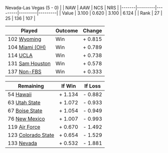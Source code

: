 Nevada-Las Vegas (5 - 0)
|       |   NAW   |   AAW   |   NCS   |   NRS   |
|-------|---------|---------|---------|---------|
| Value |   3.100 |   0.620 |   3.100 |   6.124 |
| Rank  |      27 |      25 |     136 |     107 |

| Played                    | Outcome    |  Change  |
|---------------------------|------------|----------|
| 102 [Wyoming               ](Wyoming.md)| Win        | +  0.815 |
| 104 [Miami (OH)            ](MiamiOH.md)| Win        | +  0.789 |
| 114 [UCLA                  ](UCLA.md)| Win        | +  0.738 |
| 131 [Sam Houston           ](SamHouston.md)| Win        | +  0.578 |
| 137 [Non-FBS               ](NonFBS.md)| Win        | +  0.333 |

| Remaining                 |  If Win  |  If Loss |
|---------------------------|----------|----------|
|  54 [Hawaii                ](Hawaii.md)| +  1.134 | -  0.882 |
|  63 [Utah State            ](UtahState.md)| +  1.072 | -  0.933 |
|  67 [Boise State           ](BoiseState.md)| +  1.054 | -  0.949 |
|  76 [New Mexico            ](NewMexico.md)| +  1.007 | -  0.993 |
| 119 [Air Force             ](AirForce.md)| +  0.670 | -  1.492 |
| 123 [Colorado State        ](ColoradoState.md)| +  0.654 | -  1.529 |
| 133 [Nevada                ](Nevada.md)| +  0.532 | -  1.881 |

